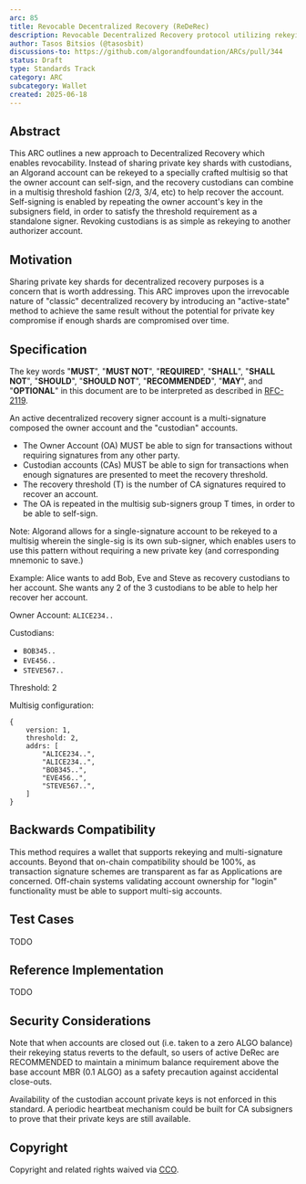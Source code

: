 ```yaml
---
arc: 85
title: Revocable Decentralized Recovery (ReDeRec)
description: Revocable Decentralized Recovery protocol utilizing rekeying and multisigs instead of sharing mnemonic shards.
author: Tasos Bitsios (@tasosbit)
discussions-to: https://github.com/algorandfoundation/ARCs/pull/344
status: Draft
type: Standards Track
category: ARC
subcategory: Wallet
created: 2025-06-18
---
```


## Abstract
This ARC outlines a new approach to Decentralized Recovery which enables revocability. Instead of sharing private key shards with custodians, an Algorand account can be rekeyed to a specially crafted multisig so that the owner account can self-sign, and the recovery custodians can combine in a multisig threshold fashion (2/3, 3/4, etc) to help recover the account. Self-signing is enabled by repeating the owner account's key in the subsigners field, in order to satisfy the threshold requirement as a standalone signer. Revoking custodians is as simple as rekeying to another authorizer account.

## Motivation
Sharing private key shards for decentralized recovery purposes is a concern that is worth addressing. This ARC improves upon the irrevocable nature of "classic" decentralized recovery by introducing an "active-state" method to achieve the same result without the potential for private key compromise if enough shards are compromised over time.

## Specification
The key words "**MUST**", "**MUST NOT**", "**REQUIRED**", "**SHALL**", "**SHALL NOT**", "**SHOULD**", "**SHOULD NOT**", "**RECOMMENDED**", "**MAY**", and "**OPTIONAL**" in this document are to be interpreted as described in <a href="https://www.ietf.org/rfc/rfc2119.txt">RFC-2119</a>.

An active decentralized recovery signer account is a multi-signature composed the owner account and the "custodian" accounts.

- The Owner Account (OA) MUST be able to sign for transactions without requiring signatures from any other party.
- Custodian accounts (CAs) MUST be able to sign for transactions when enough signatures are presented to meet the recovery threshold.
- The recovery threshold (T) is the number of CA signatures required to recover an account.
- The OA is repeated in the multisig sub-signers group T times, in order to be able to self-sign.

Note: Algorand allows for a single-signature account to be rekeyed to a multisig wherein the single-sig is its own sub-signer, which enables users to use this pattern without requiring a new private key (and corresponding mnemonic to save.)

Example: Alice wants to add Bob, Eve and Steve as recovery custodians to her account. She wants any 2 of the 3 custodians to be able to help her recover her account.

Owner Account: `ALICE234..`

Custodians:
- `BOB345..`
- `EVE456..`
- `STEVE567..`

Threshold: 2

Multisig configuration:

```
{
    version: 1,
    threshold: 2,
    addrs: [
        "ALICE234..",
        "ALICE234..",
        "BOB345..",
        "EVE456..",
        "STEVE567..",
    ]
}
```

## Backwards Compatibility
This method requires a wallet that supports rekeying and multi-signature accounts. Beyond that on-chain compatibility should be 100%, as transaction signature schemes are transparent as far as Applications are concerned. Off-chain systems validating account ownership for "login" functionality must be able to support multi-sig accounts.

## Test Cases
TODO

## Reference Implementation
TODO

## Security Considerations
Note that when accounts are closed out (i.e. taken to a zero ALGO balance) their rekeying status reverts to the default, so users of active DeRec are RECOMMENDED to maintain a minimum balance requirement above the base account MBR (0.1 ALGO) as a safety precaution against accidental close-outs.

Availability of the custodian account private keys is not enforced in this standard. A periodic heartbeat mechanism could be built for CA subsigners to prove that their private keys are still available.

## Copyright
Copyright and related rights waived via <a href="https://creativecommons.org/publicdomain/zero/1.0/">CCO</a>.
